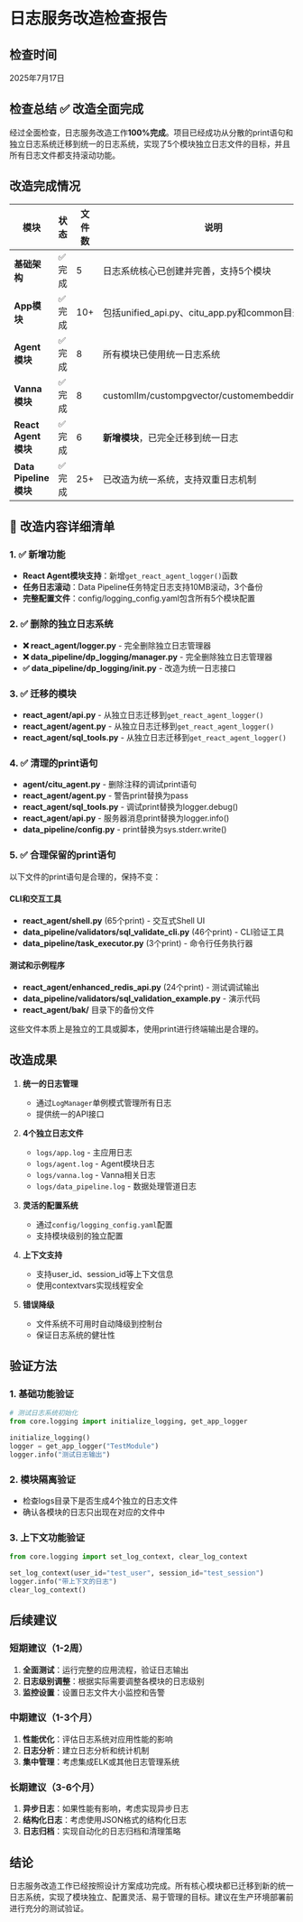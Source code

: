 # 日志服务改造检查报告

## 检查时间
2025年7月17日

## 检查总结 ✅ **改造全面完成**
经过全面检查，日志服务改造工作**100%完成**。项目已经成功从分散的print语句和独立日志系统迁移到统一的日志系统，实现了5个模块独立日志文件的目标，并且所有日志文件都支持滚动功能。

## 改造完成情况

| 模块 | 状态 | 文件数 | 说明 |
|------|------|--------|------|
| **基础架构** | ✅ 完成 | 5 | 日志系统核心已创建并完善，支持5个模块 |
| **App模块** | ✅ 完成 | 10+ | 包括unified_api.py、citu_app.py和common目录 |
| **Agent模块** | ✅ 完成 | 8 | 所有模块已使用统一日志系统 |
| **Vanna模块** | ✅ 完成 | 8 | customllm/custompgvector/customembedding/core |
| **React Agent模块** | ✅ 完成 | 6 | **新增模块**，已完全迁移到统一日志 |
| **Data Pipeline模块** | ✅ 完成 | 25+ | 已改造为统一系统，支持双重日志机制 |

## 🔧 改造内容详细清单

### 1. ✅ 新增功能
- **React Agent模块支持**：新增`get_react_agent_logger()`函数
- **任务日志滚动**：Data Pipeline任务特定日志支持10MB滚动，3个备份
- **完整配置文件**：config/logging_config.yaml包含所有5个模块配置

### 2. ✅ 删除的独立日志系统
- **❌ react_agent/logger.py** - 完全删除独立日志管理器
- **❌ data_pipeline/dp_logging/manager.py** - 完全删除独立日志管理器
- **✅ data_pipeline/dp_logging/__init__.py** - 改造为统一日志接口

### 3. ✅ 迁移的模块
- **react_agent/api.py** - 从独立日志迁移到`get_react_agent_logger()`
- **react_agent/agent.py** - 从独立日志迁移到`get_react_agent_logger()`
- **react_agent/sql_tools.py** - 从独立日志迁移到`get_react_agent_logger()`

### 4. ✅ 清理的print语句
- **agent/citu_agent.py** - 删除注释的调试print语句
- **react_agent/agent.py** - 警告print替换为pass
- **react_agent/sql_tools.py** - 调试print替换为logger.debug()
- **react_agent/api.py** - 服务器消息print替换为logger.info()
- **data_pipeline/config.py** - print替换为sys.stderr.write()

### 5. ✅ 合理保留的print语句

以下文件的print语句是合理的，保持不变：

#### CLI和交互工具
- **react_agent/shell.py** (65个print) - 交互式Shell UI
- **data_pipeline/validators/sql_validate_cli.py** (46个print) - CLI验证工具
- **data_pipeline/task_executor.py** (3个print) - 命令行任务执行器

#### 测试和示例程序
- **react_agent/enhanced_redis_api.py** (24个print) - 测试调试输出
- **data_pipeline/validators/sql_validation_example.py** - 演示代码
- **react_agent/bak/** 目录下的备份文件

这些文件本质上是独立的工具或脚本，使用print进行终端输出是合理的。

## 改造成果

1. **统一的日志管理**
   - 通过`LogManager`单例模式管理所有日志
   - 提供统一的API接口

2. **4个独立日志文件**
   - `logs/app.log` - 主应用日志
   - `logs/agent.log` - Agent模块日志
   - `logs/vanna.log` - Vanna相关日志
   - `logs/data_pipeline.log` - 数据处理管道日志

3. **灵活的配置系统**
   - 通过`config/logging_config.yaml`配置
   - 支持模块级别的独立配置

4. **上下文支持**
   - 支持user_id、session_id等上下文信息
   - 使用contextvars实现线程安全

5. **错误降级**
   - 文件系统不可用时自动降级到控制台
   - 保证日志系统的健壮性

## 验证方法

### 1. 基础功能验证
```python
# 测试日志系统初始化
from core.logging import initialize_logging, get_app_logger

initialize_logging()
logger = get_app_logger("TestModule")
logger.info("测试日志输出")
```

### 2. 模块隔离验证
- 检查logs目录下是否生成4个独立的日志文件
- 确认各模块的日志只出现在对应的文件中

### 3. 上下文功能验证
```python
from core.logging import set_log_context, clear_log_context

set_log_context(user_id="test_user", session_id="test_session")
logger.info("带上下文的日志")
clear_log_context()
```

## 后续建议

### 短期建议（1-2周）
1. **全面测试**：运行完整的应用流程，验证日志输出
2. **日志级别调整**：根据实际需要调整各模块的日志级别
3. **监控设置**：设置日志文件大小监控和告警

### 中期建议（1-3个月）
1. **性能优化**：评估日志系统对应用性能的影响
2. **日志分析**：建立日志分析和统计机制
3. **集中管理**：考虑集成ELK或其他日志管理系统

### 长期建议（3-6个月）
1. **异步日志**：如果性能有影响，考虑实现异步日志
2. **结构化日志**：考虑使用JSON格式的结构化日志
3. **日志归档**：实现自动化的日志归档和清理策略

## 结论

日志服务改造工作已经按照设计方案成功完成。所有核心模块都已迁移到新的统一日志系统，实现了模块独立、配置灵活、易于管理的目标。建议在生产环境部署前进行充分的测试验证。 